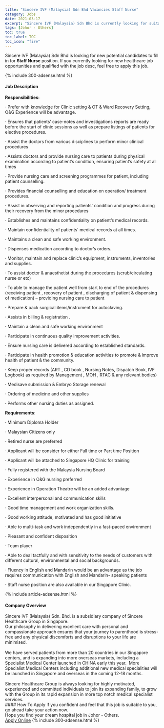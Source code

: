 ```yaml
---
title: "Sincere IVF (Malaysia) Sdn Bhd Vacancies Staff Nurse" 
category: Jobs 
date: 2021-03-17 
excerpt: "Sincere IVF (Malaysia) Sdn Bhd is currently looking for suitable person to fill in the Staff Nurse which positioned at Johor - Others" 
tags: [Johor - Others] 
toc: true 
toc_label: TOC 
toc_icon: "fire" 
--- 
```


<p>Sincere IVF (Malaysia) Sdn Bhd is looking for new potential candidates to fill in for <b>Staff Nurse</b> position. If you currently looking for new healthcare job opportunities and qualified with the job desc, feel free to apply this job.
</p>{% include 300-adsense.html %} 
<div><div><h4>Job Description</h4></div><div><div><span><div><p><strong>Responsibilities:</strong></p><p>&#183;&#160;Prefer with knowledge for&#160;Clinic setting &amp;&#160;OT &amp; Ward Recovery Setting, O&amp;G Experience will be advantage.</p><p>&#183;&#160;Ensures that patients&#8217; case-notes and investigations reports are ready before the start of clinic sessions as well as prepare listings of patients for elective procedures.</p><p>&#183;&#160;Assist the doctors from various disciplines to perform minor clinical procedures</p><p>&#183;&#160;Assists doctors and provide nursing care to patients during physical examination according to patient&#8217;s condition, ensuring patient&#8217;s safety at all times</p><p>&#183;&#160;Provide nursing care and screening programmes for patient, including patient counselling.&#160;</p><p>&#183;&#160;Provides financial counselling and education on operation/ treatment procedures.</p><p>&#183;&#160;Assist in observing and reporting patients' condition and progress during their recovery from the minor procedures</p><p>&#183;&#160;Establishes and maintains confidentiality on patient&#8217;s medical records.</p><p>&#183;&#160;Maintain confidentiality of patients' medical records at all times.</p><p>&#183;&#160;Maintains a clean and safe working environment.</p><p>&#183;&#160;Dispenses medication according to doctor&#8217;s orders.</p><p>&#183;&#160;Monitor, maintain and replace clinic&#8217;s equipment, instruments, inventories and supplies.</p><p>&#183;&#160;To assist doctor &amp; anaesthetist during the procedures (scrub/circulating nurse or etc)&#160;</p><p>&#183;&#160;To able to manage the patient well from start to end of the procedures (receiving patient , recovery of patient , discharging of patient &amp; dispensing of medication) &#8211; providing nursing care to patient</p><p>&#183;&#160;Prepare &amp; pack surgical items/instrument for autoclaving.</p><p>&#183;&#160;Assists in billing&#160;&amp; registration&#160;.</p><p>&#183;&#160;Maintain a clean and safe working environment</p><p>&#183;&#160;Participate in continuous quality improvement activities.</p><p>&#183;&#160;Ensure nursing care is delivered according to established standards.</p><p>&#183;&#160;Participate in health promotion &amp; education activities to promote &amp; improve health of patient &amp; the community.</p><p>&#183;&#160;Keep proper records (ART , CD book&#160;, Nursing Notes, Dispatch Book, IVF Logbook) as required&#160;by Management , MOH , RTAC &amp; any relevant bodies)</p><p>&#183;&#160;Medisave submission &amp; Embryo Storage renewal</p><p>&#183;&#160;Ordering of medicine and other supplies</p><p>&#183;&#160;Performs other nursing duties as assigned.</p><p><strong>Requirements:</strong></p><p>&#183;&#160;Minimum Diploma Holder</p><p>&#183;&#160;Malaysian Citizens only</p><p>&#183;&#160;Retired nurse are preferred</p><p>&#183;&#160;Applicant will be consider for either Full time or Part time Position</p><p>&#183;&#160;Applicant will be attached to Singapore HQ Clinic for training</p><p>&#183;&#160;Fully registered with the Malaysia Nursing Board</p><p>&#183;&#160;Experience in O&amp;G nursing preferred</p><p>&#183;&#160;Experience in Operation Theatre will be an added advantage</p><p>&#183;&#160;Excellent&#160;interpersonal and communication skills</p><p>&#183;&#160;Good time management and work organization skills.</p><p>&#183;&#160;Good working attitude, motivated and has good initiative</p><p>&#183;&#160;Able to multi-task and work independently in a fast-paced environment</p><p>&#183;&#160;Pleasant and confident disposition</p><p>&#183;&#160;Team player</p><p>&#183;&#160;Able to deal tactfully and with sensitivity to the needs of customers with different cultural, environmental and social backgrounds.</p><p>&#183;&#160;Fluency in English and Mandarin would be an advantage as the job requires communication with English and Mandarin- speaking patients</p><p>&#183;&#160;Staff nurse position are also available in our Singapore Clinic.&#160;</p></div></span></div></div></div> 
{% include article-adsense.html %} 
<div><div><h4>Company Overview</h4></div><div><div><span><div><div>Sincere IVF (Malaysia) Sdn. Bhd. is a subsidiary company of Sincere Healthcare Group in Singapore.<br>
Our philosophy in delivering excellent care with personal and compassionate approach ensures that your journey to parenthood is stress-free and any physical discomforts and disruptions to your life are minimised.<br>
&#160;<br>
We have served patients from more than 20 countries in our Singapore centers, and is expanding into more overseas markets, including a Specialist Medical Center launched in CHINA early this year.&#160; More Specialist Medical Centers including additional new medical specialities will be launched in Singapore and overseas in the coming 12-18 months.&#160;<br>
&#160;<br>
Sincere Healthcare Group is always looking for highly motivated, experienced and committed individuals to join its expanding family, to grow with the Group in its rapid expansion in more top notch medical specialist services.</div></div></span></div></div></div> 
#### How To Apply 
If you confident and feel that this job is suitable to you, go ahead take your action now. <br/> 
Hope you find your dream hospital job in Johor - Others. <br/> 
<a href="https://www.jobstreet.com.my/en/job/staff-nurse-4509087?jobId=jobstreet-my-job-4509087" class="btn btn--warning" target="_blank" rel="nofollow noopenner">Apply Online</a> 
{% include 300-adsense.html %} 